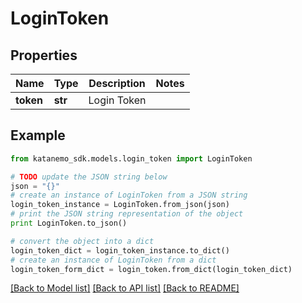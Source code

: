 # LoginToken


## Properties
Name | Type | Description | Notes
------------ | ------------- | ------------- | -------------
**token** | **str** | Login Token | 

## Example

```python
from katanemo_sdk.models.login_token import LoginToken

# TODO update the JSON string below
json = "{}"
# create an instance of LoginToken from a JSON string
login_token_instance = LoginToken.from_json(json)
# print the JSON string representation of the object
print LoginToken.to_json()

# convert the object into a dict
login_token_dict = login_token_instance.to_dict()
# create an instance of LoginToken from a dict
login_token_form_dict = login_token.from_dict(login_token_dict)
```
[[Back to Model list]](../README.md#documentation-for-models) [[Back to API list]](../README.md#documentation-for-api-endpoints) [[Back to README]](../README.md)


